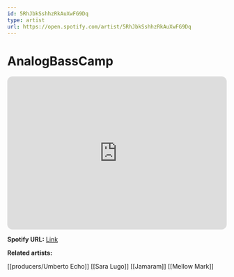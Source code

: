 ```yaml
---
id: 5RhJbkSshhzRkAuXwFG9Dq
type: artist
url: https://open.spotify.com/artist/5RhJbkSshhzRkAuXwFG9Dq
---
```

# AnalogBassCamp

<iframe style="border-radius:12px" src="https://open.spotify.com/embed/artist/5RhJbkSshhzRkAuXwFG9Dq" width="100%" height="352" frameBorder="0" allowfullscreen="" allow="autoplay; clipboard-write; encrypted-media; fullscreen; picture-in-picture" loading="lazy"></iframe>

**Spotify URL:** [Link](https://open.spotify.com/artist/5RhJbkSshhzRkAuXwFG9Dq)

**Related artists:**

[[producers/Umberto Echo]]
[[Sara Lugo]]
[[Jamaram]]
[[Mellow Mark]]
